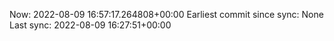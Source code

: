 Now: 2022-08-09 16:57:17.264808+00:00 Earliest commit since sync: None Last sync: 2022-08-09 16:27:51+00:00
